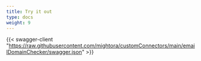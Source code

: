 ```yaml
---
title: Try it out
type: docs
weight: 9
---
```

{{< swagger-client "https://raw.githubusercontent.com/mightora/customConnectors/main/emailDomainChecker/swagger.json" >}}
